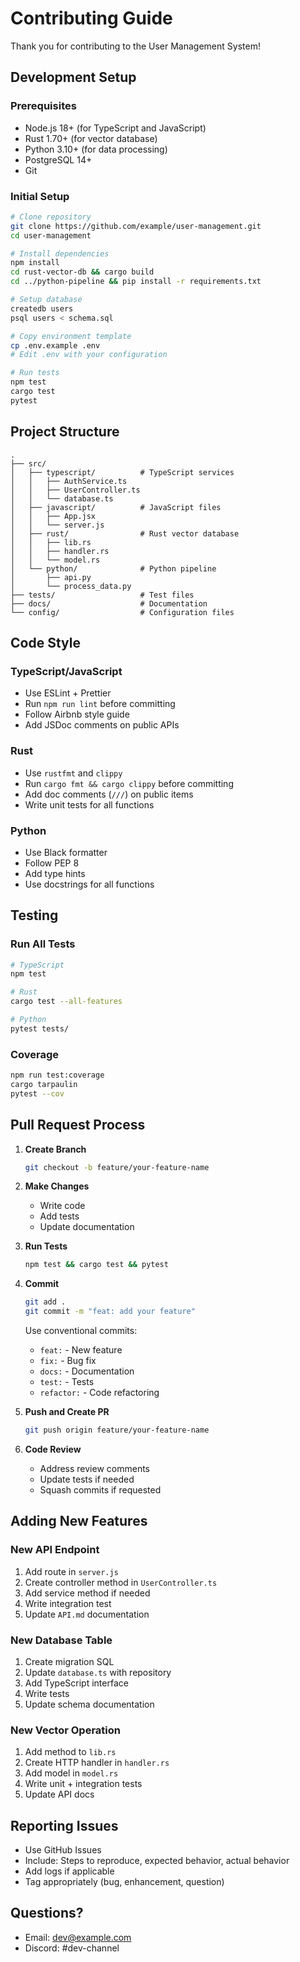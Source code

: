 # Contributing Guide

Thank you for contributing to the User Management System!

## Development Setup

### Prerequisites
- Node.js 18+ (for TypeScript and JavaScript)
- Rust 1.70+ (for vector database)
- Python 3.10+ (for data processing)
- PostgreSQL 14+
- Git

### Initial Setup

```bash
# Clone repository
git clone https://github.com/example/user-management.git
cd user-management

# Install dependencies
npm install
cd rust-vector-db && cargo build
cd ../python-pipeline && pip install -r requirements.txt

# Setup database
createdb users
psql users < schema.sql

# Copy environment template
cp .env.example .env
# Edit .env with your configuration

# Run tests
npm test
cargo test
pytest
```

## Project Structure

```
.
├── src/
│   ├── typescript/          # TypeScript services
│   │   ├── AuthService.ts
│   │   ├── UserController.ts
│   │   └── database.ts
│   ├── javascript/          # JavaScript files
│   │   ├── App.jsx
│   │   └── server.js
│   ├── rust/                # Rust vector database
│   │   ├── lib.rs
│   │   ├── handler.rs
│   │   └── model.rs
│   └── python/              # Python pipeline
│       ├── api.py
│       └── process_data.py
├── tests/                   # Test files
├── docs/                    # Documentation
└── config/                  # Configuration files
```

## Code Style

### TypeScript/JavaScript
- Use ESLint + Prettier
- Run `npm run lint` before committing
- Follow Airbnb style guide
- Add JSDoc comments on public APIs

### Rust
- Use `rustfmt` and `clippy`
- Run `cargo fmt && cargo clippy` before committing
- Add doc comments (`///`) on public items
- Write unit tests for all functions

### Python
- Use Black formatter
- Follow PEP 8
- Add type hints
- Use docstrings for all functions

## Testing

### Run All Tests
```bash
# TypeScript
npm test

# Rust
cargo test --all-features

# Python
pytest tests/
```

### Coverage
```bash
npm run test:coverage
cargo tarpaulin
pytest --cov
```

## Pull Request Process

1. **Create Branch**
   ```bash
   git checkout -b feature/your-feature-name
   ```

2. **Make Changes**
   - Write code
   - Add tests
   - Update documentation

3. **Run Tests**
   ```bash
   npm test && cargo test && pytest
   ```

4. **Commit**
   ```bash
   git add .
   git commit -m "feat: add your feature"
   ```
   
   Use conventional commits:
   - `feat:` - New feature
   - `fix:` - Bug fix
   - `docs:` - Documentation
   - `test:` - Tests
   - `refactor:` - Code refactoring

5. **Push and Create PR**
   ```bash
   git push origin feature/your-feature-name
   ```

6. **Code Review**
   - Address review comments
   - Update tests if needed
   - Squash commits if requested

## Adding New Features

### New API Endpoint

1. Add route in `server.js`
2. Create controller method in `UserController.ts`
3. Add service method if needed
4. Write integration test
5. Update `API.md` documentation

### New Database Table

1. Create migration SQL
2. Update `database.ts` with repository
3. Add TypeScript interface
4. Write tests
5. Update schema documentation

### New Vector Operation

1. Add method to `lib.rs`
2. Create HTTP handler in `handler.rs`
3. Add model in `model.rs`
4. Write unit + integration tests
5. Update API docs

## Reporting Issues

- Use GitHub Issues
- Include: Steps to reproduce, expected behavior, actual behavior
- Add logs if applicable
- Tag appropriately (bug, enhancement, question)

## Questions?

- Email: dev@example.com
- Discord: #dev-channel

